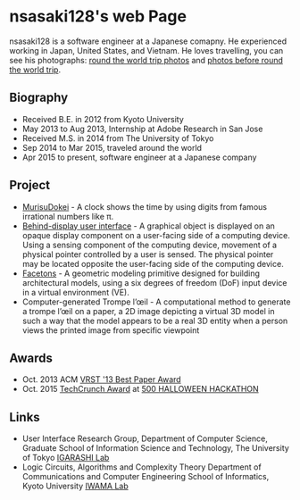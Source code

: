 # nsasaki128's web Page

nsasaki128 is a software engineer at a Japanese comapny. He experienced working in Japan, United States, and Vietnam. He loves travelling, you can see his photographs: [round the world trip photos](https://get.google.com/albumarchive/117153127627518506326/album/AF1QipPyBT05nPv-qk2fCmYt7gv5M142G0doh-DBvH5Q?source=pwa&authKey=CJCV_PSO57uMqAE) and [photos before round the world trip](https://get.google.com/albumarchive/117153127627518506326/album/AF1QipOsLAACZxWQL-qCk7COkqzerj4_bd2PFwf7RU5w?authKey=CIb01qmr5-brOw).

## Biography

- Received B.E. in 2012 from Kyoto University
- May 2013 to Aug 2013, Internship at Adobe Research in San Jose
- Received M.S. in 2014 from The University of Tokyo
- Sep 2014 to Mar 2015, traveled around the world
- Apr 2015 to present, software engineer at a Japanese company

## Project

- [MurisuDokei](https://hyurumi.github.io/MuriSuDokei/) - A clock shows the time by using digits from famous irrational numbers like π.
- [Behind-display user interface](http://www.freshpatents.com/-dt20150528ptan20150145773.php) - A graphical object is displayed on an opaque display component on a user-facing side of a computing device. Using a sensing component of the computing device, movement of a physical pointer controlled by a user is sensed. The physical pointer may be located opposite the user-facing side of the computing device.
- [Facetons](http://www.jst.go.jp/erato/igarashi/en/projects/Facetons/index.html) - A geometric modeling primitive designed for building architectural models, using a six degrees of freedom (DoF) input device in a virtual environment (VE). 
- Computer-generated Trompe l’œil - A computational method to generate a trompe l’œil on a paper, a 2D image depicting a virtual 3D model in such a way that the model appears to be a real 3D entity when a person views the printed image from specific viewpoint

## Awards

- Oct. 2013 ACM [VRST '13 Best Paper Award](http://conference.ntu.edu.sg/vrst2013/Pages/AboutVRST2013.aspx)
- Oct. 2015 [TechCrunch Award](http://500startups.jp/halloween_hackathon/) at [500 HALLOWEEN HACKATHON](http://halloween.tech-salon.com)


## Links
- User Interface Research Group, Department of Computer Science, Graduate School of Information Science and Technology, The University of Tokyo [IGARASHI Lab](http://www-ui.is.s.u-tokyo.ac.jp/en/)
- Logic Circuits, Algorithms and Complexity Theory Department of Communications and Computer Engineering School of Informatics, Kyoto University [IWAMA Lab](http://www.lab2.kuis.kyoto-u.ac.jp/index.html)

